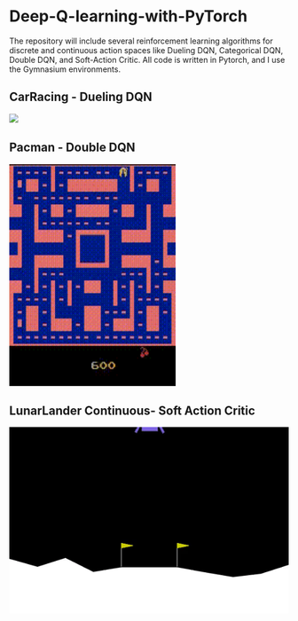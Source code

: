 # Deep-Q-learning-with-PyTorch
The repository will include several reinforcement learning algorithms for discrete and continuous action spaces like Dueling DQN, Categorical DQN, Double DQN, and Soft-Action Critic. All code is written in Pytorch, and I use the Gymnasium environments.


## CarRacing - Dueling DQN
![](https://github.com/KornelWitkowski/Deep-Q-learning-with-PyTorch/blob/main/gifs/DuelingDQN_Results.gif)

## Pacman - Double DQN
<img src="https://github.com/KornelWitkowski/Deep-Q-learning-with-PyTorch/blob/main/gifs/DoubleDQN_Results.gif" width="300" height="400" />

## LunarLander Continuous- Soft Action Critic
![](https://github.com/KornelWitkowski/Deep-Q-learning-with-PyTorch/blob/main/gifs/SAC_Results.gif)
